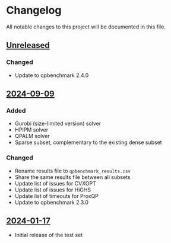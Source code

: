 # Changelog

All notable changes to this project will be documented in this file.

## [Unreleased]

### Changed

- Update to qpbenchmark 2.4.0

## [2024-09-09]

### Added

- Gurobi (size-limited version) solver
- HPIPM solver
- QPALM solver
- Sparse subset, complementary to the existing dense subset

### Changed

- Rename results file to `qpbenchmark_results.csv`
- Share the same results file between all subsets
- Update list of issues for CVXOPT
- Update list of issues for HiGHS
- Update list of timeouts for ProxQP
- Update to qpbenchmark 2.3.0

## [2024-01-17]

- Initial release of the test set

[unreleased]: https://github.com/qpsolvers/qpbenchmark/compare/2024-09-09...HEAD
[2024-09-09]: https://github.com/qpsolvers/qpbenchmark/compare/2024-01-17...2024-09-09
[2024-01-17]: https://github.com/qpsolvers/qpbenchmark/releases/tag/2024-01-17
